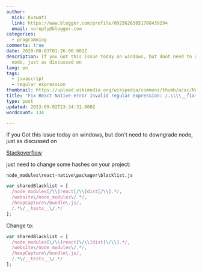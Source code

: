 ```yaml
---
author:
  nick: Kuswati
  link: https://www.blogger.com/profile/09256263851708439294
  email: noreply@blogger.com
categories:
  - programming
comments: true
date: 2020-08-03T01:26:00.001Z
description: If you Got this issue today on windows, but dont need to downgrade
  node, just as discussed on
lang: en
tags:
  - javascript
  - regular expression
thumbnail: https://upload.wikimedia.org/wikipedia/commons/thumb/a/ac/No_image_available.svg/2048px-No_image_available.svg.png
title: "Fix React Native error Invalid regular expression: /.\\\\__fixtures__"
type: post
updated: 2023-09-02T23:34:31.000Z
wordcount: 134

---
```


If you Got this issue today on windows, but don't need to downgrade node, just as discussed on

[Stackoverflow](https://stackoverflow.com/a/58199866)

just need to change some hashes on your project:

`node_modules\react-native\packager\blacklist.js`


```javascript
var sharedBlacklist = [
  /node_modules[/\\]react[/\\]dist[/\\].*/,
  /website\/node_modules\/.*/,
  /heapCapture\/bundle\.js/,
  /.*\/__tests__\/.*/
];
```

Change to:


```js
var sharedBlacklist = [
  /node_modules[\/\\]react[\/\\]dist[\/\\].*/,
  /website\/node_modules\/.*/,
  /heapCapture\/bundle\.js/,
  /.*\/__tests__\/.*/
];
```